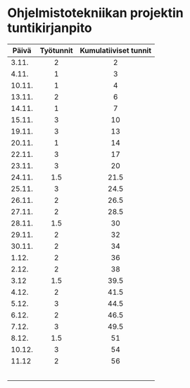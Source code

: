 # Ohjelmistotekniikan projektin tuntikirjanpito #

| Päivä | Työtunnit | Kumulatiiviset tunnit |
|-------|:---------:|:---------------------:|
|3.11.  | 2         | 2                     |
|4.11.  | 1         | 3                     |
|10.11. | 1         | 4                     |
|13.11. | 2         | 6                     |
|14.11. | 1         | 7                     |
|15.11. | 3         | 10                    |
|19.11. | 3         | 13                    |
|20.11. | 1         | 14                    |
|22.11. | 3         | 17                    |
|23.11. | 3         | 20                    |
|24.11. | 1.5       | 21.5                  |
|25.11. | 3         | 24.5                  |
|26.11. | 2         | 26.5                  |
|27.11. | 2         | 28.5                  |
|28.11. | 1.5       | 30                    | 
|29.11. | 2         | 32                    |
|30.11. | 2         | 34                    |
|1.12.  | 2         | 36                    |
|2.12.  | 2         | 38                    |
|3.12   | 1.5       | 39.5                  |
|4.12.  | 2         | 41.5                  |
|5.12.  | 3         | 44.5                  |
|6.12.  | 2         | 46.5                  |
|7.12.  | 3         | 49.5                  | 
|8.12.  | 1.5       | 51                    |
|10.12. | 3         | 54                    |
|11.12  | 2         | 56                    |
|       |           |                       |
|       |           |                       |
|       |           |                       |
|       |           |                       |
|       |           |                       | 